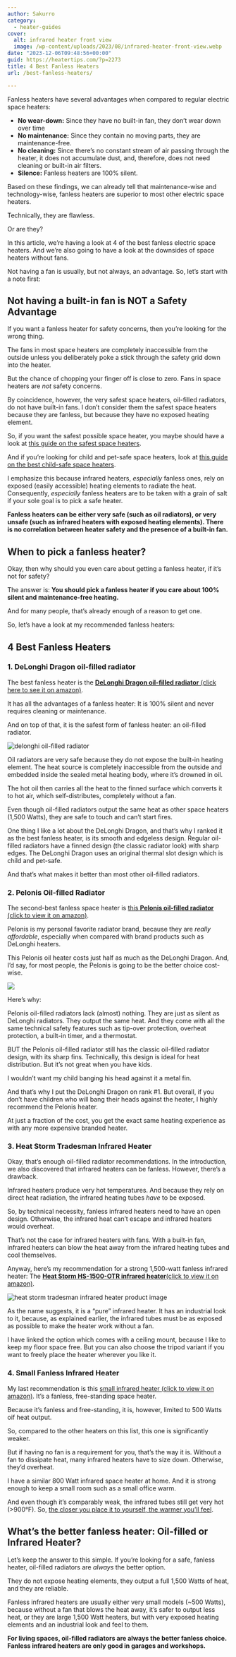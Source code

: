 ```yaml
---
author: Sakurro
category:
  - heater-guides
cover:
  alt: infrared heater front view
  image: /wp-content/uploads/2023/08/infrared-heater-front-view.webp
date: "2023-12-06T09:48:56+00:00"
guid: https://heatertips.com/?p=2273
title: 4 Best Fanless Heaters
url: /best-fanless-heaters/

---
```

Fanless heaters have several advantages when compared to regular electric space heaters:

- **No wear-down:** Since they have no built-in fan, they don’t wear down over time
- **No maintenance:** Since they contain no moving parts, they are maintenance-free.
- **No cleaning:** Since there’s no constant stream of air passing through the heater, it does not accumulate dust, and, therefore, does not need cleaning or built-in air filters.
- **Silence:** Fanless heaters are 100% silent.

Based on these findings, we can already tell that maintenance-wise and technology-wise, fanless heaters are superior to most other electric space heaters.

Technically, they are flawless.

Or are they?

In this article, we’re having a look at 4 of the best fanless electric space heaters. And we’re also going to have a look at the downsides of space heaters without fans.

Not having a fan is usually, but not always, an advantage. So, let’s start with a note first:

## Not having a built-in fan is NOT a Safety Advantage

If you want a fanless heater for safety concerns, then you’re looking for the wrong thing.

The fans in most space heaters are completely inaccessible from the outside unless you deliberately poke a stick through the safety grid down into the heater.

But the chance of chopping your finger off is close to zero. Fans in space heaters are _not_ safety concerns.

By coincidence, however, the very safest space heaters, oil-filled radiators, do not have built-in fans. I don’t consider them the safest space heaters because they are fanless, but because they have no exposed heating element.

So, if you want the safest possible space heater, you maybe should have a look at [this guide on the safest space heaters](/what-is-the-safest-space-heater/).

And if you’re looking for child and pet-safe space heaters, look at [this guide on the best child-safe space heaters](/best-child-safe-heaters/).

I emphasize this because infrared heaters, _especially_ fanless ones, rely on exposed (easily accessible) heating elements to radiate the heat. Consequently, _especially_ fanless heaters are to be taken with a grain of salt if your sole goal is to pick a safe heater.

**Fanless heaters can be either very safe (such as oil radiators), or very unsafe (such as infrared heaters with exposed heating elements). There is no correlation between heater safety and the presence of a built-in fan.**

## When to pick a fanless heater?

Okay, then why should you even care about getting a fanless heater, if it’s not for safety?

The answer is: **You should pick a fanless heater if you care about 100% silent and maintenance-free heating.**

And for many people, that’s already enough of a reason to get one.

So, let’s have a look at my recommended fanless heaters:

## 4 Best Fanless Heaters

### 1\. DeLonghi Dragon oil-filled radiator

The best fanless heater is the [**DeLonghi Dragon oil-filled radiator** (click here to see it on amazon)](https://www.amazon.com/DeLonghi-Oil-Filled-Radiator-Adjustable-Thermostat/dp/B07WSJZH1G?crid=2SLNVTXBQ6WAK&keywords=oil%2Bfilled%2Bradiator&qid=1701684966&sprefix=oil%2Bfilled%2Bradiato%2Caps%2C166&sr=8-9&th=1&linkCode=ll1&tag=heatertips-20&linkId=7f3826186af2f1bb60a42a803637ccfc&language=en_US&ref_=as_li_ss_tl).

It has all the advantages of a fanless heater: It is 100% silent and never requires cleaning or maintenance.

And on top of that, it is the safest form of fanless heater: an oil-filled radiator.

![delonghi oil-filled radiator](/wp-content/uploads/2021/10/delonghi-space-heater-1.jpg)

Oil radiators are very safe because they do not expose the built-in heating element. The heat source is completely inaccessible from the outside and embedded inside the sealed metal heating body, where it’s drowned in oil.

The hot oil then carries all the heat to the finned surface which converts it to hot air, which self-distributes, completely without a fan.

Even though oil-filled radiators output the same heat as other space heaters (1,500 Watts), they are safe to touch and can’t start fires.

One thing I like a lot about the DeLonghi Dragon, and that’s why I ranked it as the best fanless heater, is its smooth and edgeless design. Regular oil-filled radiators have a finned design (the classic radiator look) with sharp edges. The DeLonghi Dragon uses an original thermal slot design which is child and pet-safe.

And that’s what makes it better than most other oil-filled radiators.

### 2\. Pelonis Oil-filled Radiator

The second-best fanless space heater is [this **Pelonis oil-filled radiator** (click to view it on amazon)](https://www.amazon.com/PELONIS-Electric-Protection-Temperature-settings/dp/B01LEHPM7I?crid=2SLNVTXBQ6WAK&keywords=oil%2Bfilled%2Bradiator&qid=1701684966&sprefix=oil%2Bfilled%2Bradiato%2Caps%2C166&sr=8-6&th=1&linkCode=ll1&tag=heatertips-20&linkId=84b4d81c1dc8582ff1ebaa2a7c0d5554&language=en_US&ref_=as_li_ss_tl).

Pelonis is my personal favorite radiator brand, because they are _really affordable_, especially when compared with brand products such as DeLonghi heaters.

This Pelonis oil heater costs just half as much as the DeLonghi Dragon. And, I’d say, for most people, the Pelonis is going to be the better choice cost-wise.

![](/wp-content/uploads/2019/12/reliable-and-safe-pelonis-space-heater-you-can-leave-unattended.jpg)

Here’s why:

Pelonis oil-filled radiators lack (almost) nothing. They are just as silent as DeLonghi radiators. They output the same heat. And they come with all the same technical safety features such as tip-over protection, overheat protection, a built-in timer, and a thermostat.

BUT the Pelonis oil-filled radiator still has the classic oil-filled radiator design, with its sharp fins. Technically, this design is ideal for heat distribution. But it’s not great when you have kids.

I wouldn’t want my child banging his head against it a metal fin.

And that’s why I put the DeLonghi Dragon on rank #1. But overall, if you don’t have children who will bang their heads against the heater, I highly recommend the Pelonis heater.

At just a fraction of the cost, you get the exact same heating experience as with any more expensive branded heater.

### 3\. Heat Storm Tradesman Infrared Heater

Okay, that’s enough oil-filled radiator recommendations. In the introduction, we also discovered that infrared heaters can be fanless. However, there’s a drawback.

Infrared heaters produce very hot temperatures. And because they rely on direct heat radiation, the infrared heating tubes _have_ to be exposed.

So, by technical necessity, fanless infrared heaters need to have an open design. Otherwise, the infrared heat can’t escape and infrared heaters would overheat.

That’s not the case for infrared heaters with fans. With a built-in fan, infrared heaters can blow the heat away from the infrared heating tubes and cool themselves.

Anyway, here’s my recommendation for a strong 1,500-watt fanless infrared heater: The [**Heat Storm HS-1500-OTR infrared heater**(click to view it on amazon)](https://www.amazon.com/Heat-Storm-Tradesman-Outdoor-Infrared/dp/B08GFK73MY?keywords=Heat%2BStorm%2BHS-1500-OTR%2BInfrared%2BHeater%2C%2B1500-watt&qid=1701766939&sr=8-5&th=1&linkCode=ll1&tag=heatertips-20&linkId=db5a73259ac6018d80ce15810d30091f&language=en_US&ref_=as_li_ss_tl).

![heat storm tradesman infrared heater product image](/wp-content/uploads/2023/12/heat-storm-tradesman-infrared-heater-product-image.jpg)

As the name suggests, it is a “pure” infrared heater. It has an industrial look to it, because, as explained earlier, the infrared tubes must be as exposed as possible to make the heater work without a fan.

I have linked the option which comes with a ceiling mount, because I like to keep my floor space free. But you can also choose the tripod variant if you want to freely place the heater wherever you like it.

### 4\. Small Fanless Infrared Heater

My last recommendation is this [small infrared heater (click to view it on amazon)](https://www.amazon.com/Infrared-Quartz-Heater-Protection-Immediately/dp/B0BPFKVQB1?crid=28ZTA6AXEHP8E&keywords=infrared+space+heater+1500+Watt&qid=1701684842&sprefix=infrared+space+heater+1500+watt%2Caps%2C198&sr=8-70&linkCode=ll1&tag=heatertips-20&linkId=d570684a64b30aa4f0bca2dc751b4187&language=en_US&ref_=as_li_ss_tl). It’s a fanless, free-standing space heater.

Because it’s fanless and free-standing, it is, however, limited to 500 Watts oif heat output.

So, compared to the other heaters on this list, this one is significantly weaker.

But if having no fan is a requirement for you, that’s the way it is. Without a fan to dissipate heat, many infrared heaters have to size down. Otherwise, they’d overheat.

I have a similar 800 Watt infrared space heater at home. And it is strong enough to keep a small room such as a small office warm.

And even though it’s comparably weak, the infrared tubes still get very hot (>900°F). So, [the closer you place it to yourself, the warmer you’ll feel](/where-to-place-an-infrared-heater/).

## What’s the better fanless heater: Oil-filled or Infrared Heater?

Let’s keep the answer to this simple. If you’re looking for a safe, fanless heater, oil-filled radiators are _always_ the better option.

They do not expose heating elements, they output a full 1,500 Watts of heat, and they are reliable.

Fanless infrared heaters are usually either very small models (~500 Watts), because without a fan that blows the heat away, it’s safer to output less heat, or they are large 1,500 Watt heaters, but with very exposed heating elements and an industrial look and feel to them.

**For living spaces, oil-filled radiators are always the better fanless choice. Fanless infrared heaters are only good in garages and workshops.**
